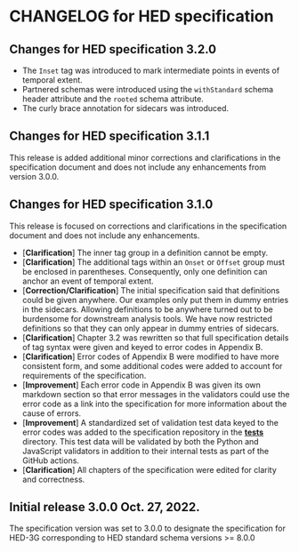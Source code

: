 # CHANGELOG for HED specification

## Changes for HED specification 3.2.0
- The `Inset` tag was introduced to mark intermediate points in events of temporal extent.
- Partnered schemas were introduced using the `withStandard` schema header attribute
and the `rooted` schema attribute.
- The curly brace annotation for sidecars was introduced.

## Changes for HED specification 3.1.1
This release is added additional minor corrections and 
clarifications in the specification document and does not include any enhancements from version 3.0.0.

## Changes for HED specification 3.1.0
This release is focused on corrections and clarifications in the specification document
and does not include any enhancements.

* [**Clarification**] The inner tag group in a definition cannot be empty.
* [**Clarification**] The additional tags within an `Onset` or `Offset` group must be
enclosed in parentheses. Consequently, only one definition can anchor an event of temporal extent.
* [**Correction/Clarification**] The initial specification said that definitions could be
given anywhere. Our examples only put them in dummy entries in the sidecars.
Allowing definitions to be anywhere turned out to be burdensome for downstream analysis
tools. We have now restricted definitions so that they can only appear in dummy entries of sidecars.
* [**Clarification**] Chapter 3.2 was rewritten so that full specification details of tag
syntax were given and keyed to error codes in Appendix B.
* [**Clarification**] Error codes of Appendix B were modified to have more consistent form,
and some additional codes were added to account for requirements of the specification.
* [**Improvement**] Each error code in Appendix B was given its own markdown section so that
error messages in the validators could use the error code as a link into the specification
for more information about the cause of errors.
* [**Improvement**] A standardized set of validation test data keyed to the error codes 
was added to the specification repository in the 
[**tests**](https://github.com/hed-standard/hed-specification/tree/master/tests) directory. 
This test data will be validated by both the Python 
and JavaScript validators in addition to their internal tests as part of the GitHub actions.
* [**Clarification**] All chapters of the specification were edited for clarity and correctness.

## Initial release 3.0.0 Oct. 27, 2022.

The specification version was set to 3.0.0 to designate the specification for HED-3G
corresponding to HED standard schema versions >= 8.0.0